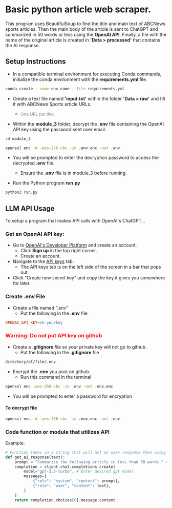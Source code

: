 # Basic python article web scraper.

This program uses BeautifulSoup to find the title and main text of ABCNews sports articles. Then the main body of the article is sent to ChatGPT and summarized in 50 words or less using the **OpenAI API**. Finally, a file with the name of the original article is created in **'Data > processed'** that contains the AI response.

## Setup Instructions
* In a compatible terminal environment for executing Conda commands, initialize the conda environment with the **requirements.yml** file.
~~~bash
conda create --name env_name --file requirements.yml
~~~

* Create a text file named **'input.txt'** within the folder **'Data > raw'** and fill it with ABCNews Sports article URLs.
  * <span style="font-size: small; color: grey;">One URL per line.</span>

* Within the **module_3** folder, decrypt the **.env** file containing the OpenAI API key using the password sent over email.
~~~bash
cd module_3

openssl enc -d -aes-256-cbc -in .env.enc -out .env
~~~
* You will be prompted to enter the decryption password to access the decrypted **.env** file.
  * Ensure the **.env** file is in module_3 before running.

* Run the Python program **run.py**
~~~bash
python3 run.py
~~~


## LLM API Usage
To setup a program that makes API calls with OpenAI's ChatGPT...
### Get an OpenAI API key:
* Go to [OpenAI's Developer Platform](https://platform.openai.com/docs/overview) and create an account.
  * Click **Sign up** in the top right corner.
  * Create an account.
* Navigate to the [API keys](https://platform.openai.com/api-keys) tab.
  * The API keys tab is on the left side of the screen in a bar that pops out.
* Click "Create new secret key" and copy the key it gives you somewhere for later.
### Create **.env** File
* Create a file named ".env"
  * Put the following in the **.env** file
~~~makefile
OPENAI_API_KEY=sk-yourkey
~~~
### <span style="color:red;">Warning: Do not put API key on github</span>
* Create a **.gitignore** file so your private key will not go to github.
  * Put the following in the **.gitignore** file
~~~bash
directory/of/file/.env
~~~
* Encrypt the **.env** you post on github.
  * Run this command in the terminal
~~~bash
openssl enc -aes-256-cbc -in .env -out .env.enc
~~~
* You will be prompted to enter a password for encryption
#### To decrypt file
~~~bash
openssl enc -d -aes-256-cbc -in .env.enc -out .env
~~~
### Code function or module that utilizes API
Example:
~~~python
# Function takes in a string that will act as user response then using a prompt, calls OpenAI's API and outputs an AI response
def get_ai_response(text):
    prompt = "Summarize the following article in less than 50 words." # Create a custom prompt for the AI
    completion = client.chat.completions.create(
        model="gpt-3.5-turbo", # Enter desired gpt model
        messages=[
            {"role": "system", "content": prompt},
            {"role": "user", "content": text},
        ]
    )
    return completion.choices[0].message.content
~~~